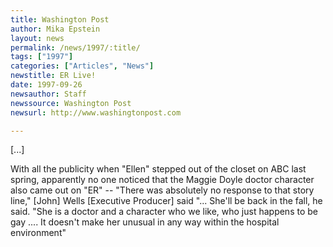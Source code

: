 ```yaml
---
title: Washington Post
author: Mika Epstein
layout: news
permalink: /news/1997/:title/
tags: ["1997"]
categories: ["Articles", "News"]
newstitle: ER Live!  
date: 1997-09-26 
newsauthor: Staff  
newssource: Washington Post  
newsurl: http://www.washingtonpost.com  

---
```

[...]

With all the publicity when "Ellen" stepped out of the closet on ABC last spring, apparently no one noticed that the Maggie Doyle doctor character also came out on "ER" -- "There was absolutely no response to that story line," [John] Wells [Executive Producer] said "... She'll be back in the fall, he said. "She is a doctor and a character who we like, who just happens to be gay .... It doesn't make her unusual in any way within the hospital environment"

